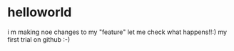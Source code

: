 # helloworld
i m making noe changes to my "feature"
let me check what happens!!:)
my first trial on github :-)
